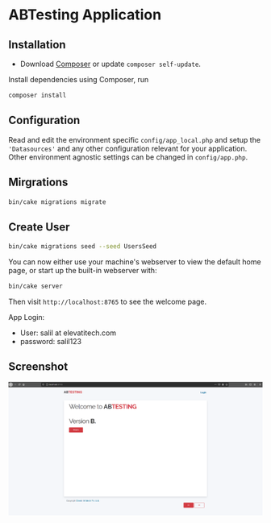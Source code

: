 # ABTesting Application

## Installation

- Download [Composer](https://getcomposer.org/doc/00-intro.md) or update `composer self-update`.

Install dependencies using Composer, run

```bash
composer install
```

## Configuration

Read and edit the environment specific `config/app_local.php` and setup the
`'Datasources'` and any other configuration relevant for your application.
Other environment agnostic settings can be changed in `config/app.php`.

## Mirgrations
```bash
bin/cake migrations migrate
```

## Create User
```bash
bin/cake migrations seed --seed UsersSeed
```

You can now either use your machine's webserver to view the default home page, or start
up the built-in webserver with:

```bash
bin/cake server
```

Then visit `http://localhost:8765` to see the welcome page.

App Login:
- User: salil at elevatitech.com
- password: salil123

## Screenshot
![alt text](https://github.com/elevatitech/abtesting/blob/master/webroot/img/screenshot.png?raw=true) 
